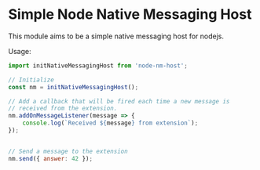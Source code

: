 Simple Node Native Messaging Host
=================================

This module aims to be a simple native messaging host for nodejs.

Usage:

```javascript
import initNativeMessagingHost from 'node-nm-host';

// Initialize
const nm = initNativeMessagingHost();

// Add a callback that will be fired each time a new message is
// received from the extension.
nm.addOnMessageListener(message => {
    console.log(`Received ${message} from extension`);
});


// Send a message to the extension
nm.send({ answer: 42 });

```
